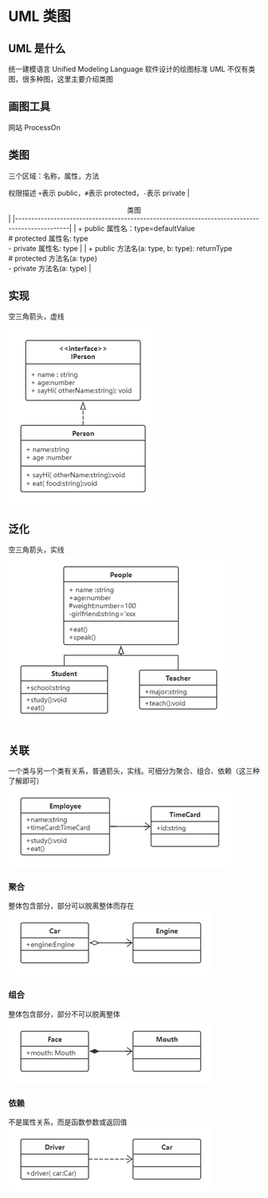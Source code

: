 # UML 类图

<!-- markdownlint-disable -->

## UML 是什么

统一建模语言 Unified Modeling Language
软件设计的绘图标准
UML 不仅有类图，很多种图，这里主要介绍类图

## 画图工具

网站 ProcessOn

## 类图

三个区域：名称，属性，方法

权限描述 `+`表示 public，`#`表示 protected，`-`表示 private
| <center>类图</center>|
|-----------------------------------------------------------------------------------------------|
| + public 属性名：type=defaultValue<br># protected 属性名: type<br>- private 属性名: type |
| + public 方法名(a: type, b: type): returnType<br># protected 方法名(a: type)<br>- private 方法名(a: type) |

## 实现

空三角箭头，虚线

![alt text](../public/images/uml-interface-class.png)

## 泛化

空三角箭头，实线
![alt text](../public/images/uml-class-object.png)

## 关联

一个类与另一个类有关系，普通箭头，实线。可细分为聚合、组合、依赖（这三种了解即可）
![alt text](../public/images/uml-relevance.png)

### 聚合

整体包含部分，部分可以脱离整体而存在
![alt text](../public/images/uml-polymerization.png)

### 组合

整体包含部分，部分不可以脱离整体
![alt text](../public/images/uml-combination.png)

### 依赖

不是属性关系，而是函数参数或返回值
![alt text](../public/images/uml-depend-on.png)
